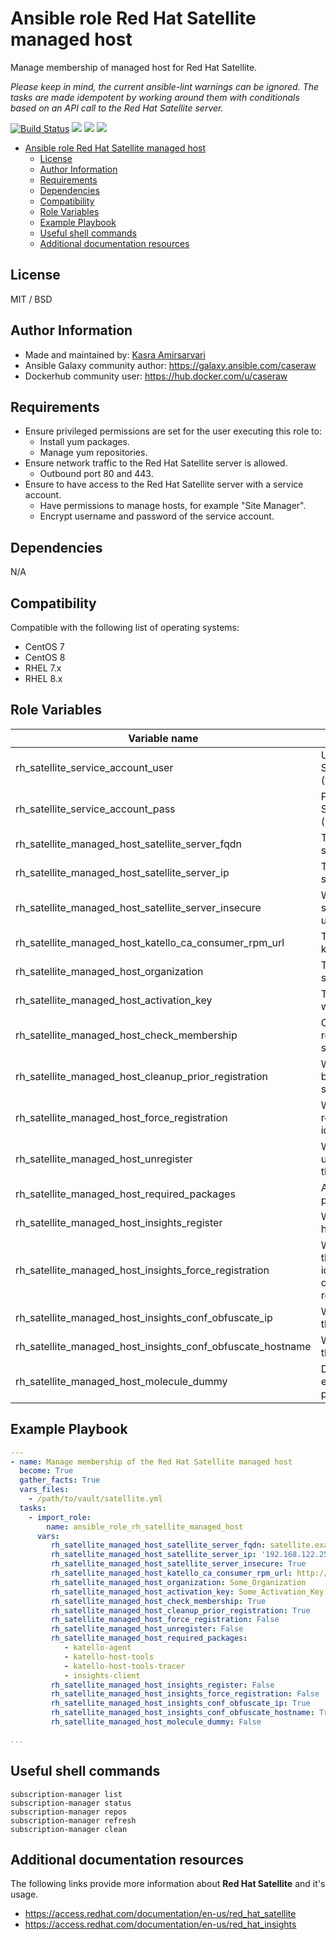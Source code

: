 # Ansible role Red Hat Satellite managed host

Manage membership of managed host for Red Hat Satellite.

_Please keep in mind, the current ansible-lint warnings can be ignored. The tasks are made idempotent by working around them with conditionals based on an API call to the Red Hat Satellite server._

[![Build Status](https://travis-ci.org/Caseraw/ansible_role_rh_satellite_managed_host.svg?branch=master)](https://travis-ci.org/Caseraw/ansible_role_rh_satellite_managed_host) [<img src="https://img.shields.io/ansible/role/47149">](https://galaxy.ansible.com/caseraw/ansible_role_rh_satellite_managed_host) [<img src="https://img.shields.io/ansible/role/d/47149">](https://galaxy.ansible.com/caseraw/ansible_role_rh_satellite_managed_host) [<img src="https://img.shields.io/ansible/quality/47149">](https://galaxy.ansible.com/caseraw/ansible_role_rh_satellite_managed_host)

- [Ansible role Red Hat Satellite managed host](#ansible-role-red-hat-satellite-managed-host)
  - [License](#license)
  - [Author Information](#author-information)
  - [Requirements](#requirements)
  - [Dependencies](#dependencies)
  - [Compatibility](#compatibility)
  - [Role Variables](#role-variables)
  - [Example Playbook](#example-playbook)
  - [Useful shell commands](#useful-shell-commands)
  - [Additional documentation resources](#additional-documentation-resources)

## License

MIT / BSD

## Author Information

- Made and maintained by: [Kasra Amirsarvari](https://www.linkedin.com/in/caseraw)
- Ansible Galaxy community author: <https://galaxy.ansible.com/caseraw>
- Dockerhub community user: <https://hub.docker.com/u/caseraw>

## Requirements

- Ensure privileged permissions are set for the user executing this role to:
  - Install yum packages.
  - Manage yum repositories.
- Ensure network traffic to the Red Hat Satellite server is allowed.
  - Outbound port 80 and 443.
- Ensure to have access to the Red Hat Satellite server with a service account.
  - Have permissions to manage hosts, for example "Site Manager".
  - Encrypt username and password of the service account.

## Dependencies

N/A

## Compatibility

Compatible with the following list of operating systems:

- CentOS 7
- CentOS 8
- RHEL 7.x
- RHEL 8.x

## Role Variables

| Variable name | Description |
|---------------|-------------|
| rh_satellite_service_account_user | Username of the Red Hat Satellite service account (vault encrypted). |
| rh_satellite_service_account_pass | Password of the Red Hat Satellite service account (vault encrypted). |
| rh_satellite_managed_host_satellite_server_fqdn | The FQDN of the satellite/capsule server. |
| rh_satellite_managed_host_satellite_server_ip | The IP address of the satellite/capsule server. |
| rh_satellite_managed_host_satellite_server_insecure | Whether the certificate is self signed, therefore untrusted. |
| rh_satellite_managed_host_katello_ca_consumer_rpm_url | The URL (http/80) of the katello certificate rpm. |
| rh_satellite_managed_host_organization | The organisation to subscribe to. |
| rh_satellite_managed_host_activation_key | The activation key to use when subscribing. |
| rh_satellite_managed_host_check_membership | Check if host is already registered to the satellite/capsule server. |
| rh_satellite_managed_host_cleanup_prior_registration | Whether to clean up before registering to the satellite/capsule server. |
| rh_satellite_managed_host_force_registration | Whether to force the registration (not idempotent). |
| rh_satellite_managed_host_unregister | Whether to unregister/decommission the registered host. |
| rh_satellite_managed_host_required_packages | A list of required packaged to install. |
| rh_satellite_managed_host_insights_register | Whether to register the host as an insights client. |
| rh_satellite_managed_host_insights_force_registration | Whether to force register the insights client (not idempotent, will create duplicaties if registerred). |
| rh_satellite_managed_host_insights_conf_obfuscate_ip | Whether to obfuscate the host IP address. |
| rh_satellite_managed_host_insights_conf_obfuscate_hostname | Whether to obfuscate the hostname. |
| rh_satellite_managed_host_molecule_dummy | Dummy switch to bypass entire converge playbook. |

## Example Playbook

```yaml
---
- name: Manage membership of the Red Hat Satellite managed host
  become: True
  gather_facts: True
  vars_files:
    - /path/to/vault/satellite.yml
  tasks:
    - import_role:
        name: ansible_role_rh_satellite_managed_host
      vars:
         rh_satellite_managed_host_satellite_server_fqdn: satellite.example.com
         rh_satellite_managed_host_satellite_server_ip: '192.168.122.252'
         rh_satellite_managed_host_satellite_server_insecure: True
         rh_satellite_managed_host_katello_ca_consumer_rpm_url: http://{{ rh_satellite_managed_host_satellite_server_fqdn }}/pub/katello-ca-consumer-latest.noarch.rpm
         rh_satellite_managed_host_organization: Some_Organization
         rh_satellite_managed_host_activation_key: Some_Activation_Key
         rh_satellite_managed_host_check_membership: True
         rh_satellite_managed_host_cleanup_prior_registration: True
         rh_satellite_managed_host_force_registration: False
         rh_satellite_managed_host_unregister: False
         rh_satellite_managed_host_required_packages:
            - katello-agent
            - katello-host-tools
            - katello-host-tools-tracer
            - insights-client
         rh_satellite_managed_host_insights_register: False
         rh_satellite_managed_host_insights_force_registration: False
         rh_satellite_managed_host_insights_conf_obfuscate_ip: True
         rh_satellite_managed_host_insights_conf_obfuscate_hostname: True
         rh_satellite_managed_host_molecule_dummy: False

...
```

## Useful shell commands

```shell
subscription-manager list
subscription-manager status
subscription-manager repos
subscription-manager refresh
subscription-manager clean
```

## Additional documentation resources

The following links provide more information about **Red Hat Satellite** and it's usage.

- <https://access.redhat.com/documentation/en-us/red_hat_satellite>
- <https://access.redhat.com/documentation/en-us/red_hat_insights>

